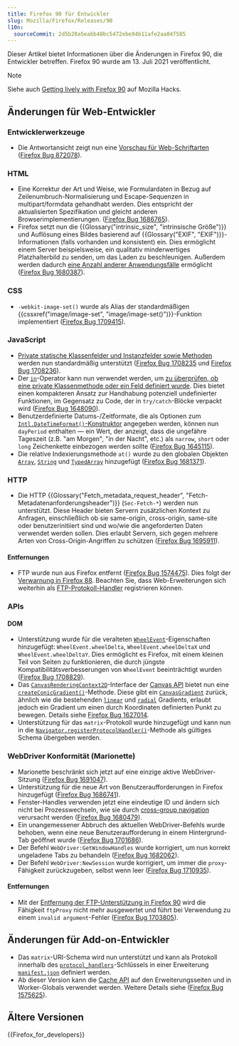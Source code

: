 ```yaml
---
title: Firefox 90 für Entwickler
slug: Mozilla/Firefox/Releases/90
l10n:
  sourceCommit: 2d5b20a5eabb48bc5472ebe94b11afe2aa84f585
---
```


Dieser Artikel bietet Informationen über die Änderungen in Firefox 90, die Entwickler betreffen. Firefox 90 wurde am 13. Juli 2021 veröffentlicht.

> [!NOTE]
> Siehe auch [Getting lively with Firefox 90](https://hacks.mozilla.org/2021/07/getting-lively-with-firefox-90/) auf Mozilla Hacks.

## Änderungen für Web-Entwickler

### Entwicklerwerkzeuge

- Die Antwortansicht zeigt nun eine [Vorschau für Web-Schriftarten](https://firefox-source-docs.mozilla.org/devtools-user/network_monitor/request_details/index.html#response-tab) ([Firefox Bug 872078](https://bugzil.la/872078)).

### HTML

- Eine Korrektur der Art und Weise, wie Formulardaten in Bezug auf Zeilenumbruch-Normalisierung und Escape-Sequenzen in multipart/formdata gehandhabt werden. Dies entspricht der aktualisierten Spezifikation und gleicht anderen Browserimplementierungen. ([Firefox Bug 1686765](https://bugzil.la/1686765)).
- Firefox setzt nun die {{Glossary("intrinsic_size", "intrinsische Größe")}} und Auflösung eines Bildes basierend auf {{Glossary("EXIF", "EXIF")}}-Informationen (falls vorhanden und konsistent) ein. Dies ermöglicht einem Server beispielsweise, ein qualitativ minderwertiges Platzhalterbild zu senden, um das Laden zu beschleunigen. Außerdem werden dadurch [eine Anzahl anderer Anwendungsfälle](https://github.com/eeeps/exif-intrinsic-sizing-explainer) ermöglicht ([Firefox Bug 1680387](https://bugzil.la/1680387)).

### CSS

- `-webkit-image-set()` wurde als Alias der standardmäßigen {{cssxref("image/image-set", "image/image-set()")}}-Funktion implementiert ([Firefox Bug 1709415](https://bugzil.la/1709415)).

### JavaScript

- [Private statische Klassenfelder und Instanzfelder sowie Methoden](/de/docs/Web/JavaScript/Reference/Classes/Private_elements) werden nun standardmäßig unterstützt ([Firefox Bug 1708235](https://bugzil.la/1708235) und [Firefox Bug 1708236](https://bugzil.la/1708236)).
- Der [`in`](/de/docs/Web/JavaScript/Reference/Operators/in)-Operator kann nun verwendet werden, um [zu überprüfen, ob eine private Klassenmethode oder ein Feld definiert wurde](/de/docs/Web/JavaScript/Reference/Operators/in#using_the_in_operator_to_implement_branded_checks). Dies bietet einen kompakteren Ansatz zur Handhabung potenziell undefinierter Funktionen, im Gegensatz zu Code, der in `try/catch`-Blöcke verpackt wird ([Firefox Bug 1648090](https://bugzil.la/1648090)).
- Benutzerdefinierte Datums-/Zeitformate, die als Optionen zum [`Intl.DateTimeFormat()`-Konstruktor](/de/docs/Web/JavaScript/Reference/Global_Objects/Intl/DateTimeFormat/DateTimeFormat) angegeben werden, können nun `dayPeriod` enthalten — ein Wert, der anzeigt, dass die ungefähre Tageszeit (z.B. "am Morgen", "in der Nacht", etc.) als `narrow`, `short` oder `long` Zeichenkette einbezogen werden sollte ([Firefox Bug 1645115](https://bugzil.la/1645115)).
- Die relative Indexierungsmethode `at()` wurde zu den globalen Objekten [`Array`](/de/docs/Web/JavaScript/Reference/Global_Objects/Array), [`String`](/de/docs/Web/JavaScript/Reference/Global_Objects/String) und [`TypedArray`](/de/docs/Web/JavaScript/Reference/Global_Objects/TypedArray) hinzugefügt ([Firefox Bug 1681371](https://bugzil.la/1681371)).

### HTTP

- Die HTTP {{Glossary("Fetch_metadata_request_header", "Fetch-Metadatenanforderungsheader")}} (`Sec-Fetch-*`) werden nun unterstützt. Diese Header bieten Servern zusätzlichen Kontext zu Anfragen, einschließlich ob sie same-origin, cross-origin, same-site oder benutzerinitiiert sind und wo/wie die angeforderten Daten verwendet werden sollen. Dies erlaubt Servern, sich gegen mehrere Arten von Cross-Origin-Angriffen zu schützen ([Firefox Bug 1695911](https://bugzil.la/1695911)).

#### Entfernungen

- FTP wurde nun aus Firefox entfernt ([Firefox Bug 1574475](https://bugzil.la/1574475)). Dies folgt der [Verwarnung in Firefox 88](/de/docs/Mozilla/Firefox/Releases/88#http). Beachten Sie, dass Web-Erweiterungen sich weiterhin als [FTP-Protokoll-Handler](/de/docs/Mozilla/Add-ons/WebExtensions/manifest.json/protocol_handlers) registrieren können.

### APIs

#### DOM

- Unterstützung wurde für die veralteten [`WheelEvent`](/de/docs/Web/API/WheelEvent)-Eigenschaften hinzugefügt: `WheelEvent.wheelDelta`, `WheelEvent.wheelDeltaX` und `WheelEvent.wheelDeltaY`. Dies ermöglicht es Firefox, mit einem kleinen Teil von Seiten zu funktionieren, die durch jüngste Kompatibilitätsverbesserungen von `WheelEvent` beeinträchtigt wurden ([Firefox Bug 1708829](https://bugzil.la/1708829)).
- Das [`CanvasRenderingContext2D`](/de/docs/Web/API/CanvasRenderingContext2D)-Interface der [Canvas API](/de/docs/Web/API/Canvas_API) bietet nun eine [`createConicGradient()`](/de/docs/Web/API/CanvasRenderingContext2D/createConicGradient)-Methode. Diese gibt ein [`CanvasGradient`](/de/docs/Web/API/CanvasGradient) zurück, ähnlich wie die bestehenden [`linear`](/de/docs/Web/API/CanvasRenderingContext2D/createLinearGradient) und [`radial`](/de/docs/Web/API/CanvasRenderingContext2D/createRadialGradient) Gradients, erlaubt jedoch ein Gradient um einen durch Koordinaten definierten Punkt zu bewegen. Details siehe [Firefox Bug 1627014](https://bugzil.la/1627014).
- Unterstützung für das `matrix`-Protokoll wurde hinzugefügt und kann nun in die [`Navigator.registerProtocolHandler()`](/de/docs/Web/API/Navigator/registerProtocolHandler)-Methode als gültiges Schema übergeben werden.

### WebDriver Konformität (Marionette)

- Marionette beschränkt sich jetzt auf eine einzige aktive WebDriver-Sitzung ([Firefox Bug 1691047](https://bugzil.la/1691047)).
- Unterstützung für die neue Art von Benutzeraufforderungen in Firefox hinzugefügt ([Firefox Bug 1686741](https://bugzil.la/1686741)).
- Fenster-Handles verwenden jetzt eine eindeutige ID und ändern sich nicht bei Prozesswechseln, wie sie durch [cross-group navigation](https://firefox-source-docs.mozilla.org/dom/navigation/nav_replace.html#cross-group-navigations) verursacht werden ([Firefox Bug 1680479](https://bugzil.la/1680479)).
- Ein unangemessener Abbruch des aktuellen WebDriver-Befehls wurde behoben, wenn eine neue Benutzeraufforderung in einem Hintergrund-Tab geöffnet wurde ([Firefox Bug 1701686](https://bugzil.la/1701686)).
- Der Befehl `WebDriver:GetWindowHandles` wurde korrigiert, um nun korrekt ungeladene Tabs zu behandeln ([Firefox Bug 1682062](https://bugzil.la/1682062)).
- Der Befehl `WebDriver:NewSession` wurde korrigiert, um immer die `proxy`-Fähigkeit zurückzugeben, selbst wenn leer ([Firefox Bug 1710935](https://bugzil.la/1710935)).

#### Entfernungen

- Mit der [Entfernung der FTP-Unterstützung in Firefox 90](#entfernungen) wird die Fähigkeit `ftpProxy` nicht mehr ausgewertet und führt bei Verwendung zu einem `invalid argument`-Fehler ([Firefox Bug 1703805](https://bugzil.la/1703805)).

## Änderungen für Add-on-Entwickler

- Das `matrix`-URI-Schema wird nun unterstützt und kann als Protokoll innerhalb des [`protocol_handlers`](/de/docs/Mozilla/Add-ons/WebExtensions/manifest.json/protocol_handlers)-Schlüssels in einer Erweiterung [`manifest.json`](/de/docs/Mozilla/Add-ons/WebExtensions/manifest.json) definiert werden.
- Ab dieser Version kann die [Cache API](/de/docs/Web/API/Cache) auf den Erweiterungsseiten und in Worker-Globals verwendet werden. Weitere Details siehe ([Firefox Bug 1575625](https://bugzil.la/1575625)).

## Ältere Versionen

{{Firefox_for_developers}}
